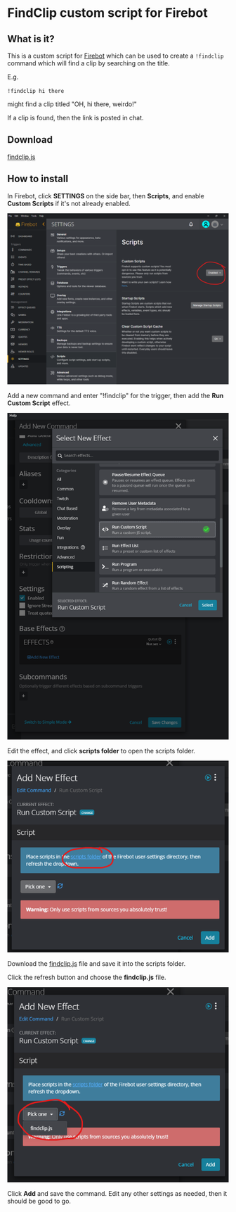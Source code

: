 # FindClip custom script for Firebot

## What is it?

This is a custom script for [Firebot](https://firebot.app/) which can be used to create a `!findclip` command which will find a clip by searching on the title.

E.g.

`!findclip hi there`

might find a clip titled "OH, hi there, weirdo!"

If a clip is found, then the link is posted in chat.

## Download

[findclip.js](https://github.com/spacemonkeyJT/FindClip/releases/latest/download/findclip.js)

## How to install

In Firebot, click **SETTINGS** on the side bar, then **Scripts**, and enable **Custom Scripts** if it's not already enabled.

![Settings](./settings-custom-scripts.png)

Add a new command and enter "!findclip" for the trigger, then add the **Run Custom Script** effect.

![Script Effect](./effect-script.png)

Edit the effect, and click **scripts folder** to open the scripts folder.

![Scripts Folder](./scripts-folder.png)

Download the [findclip.js](https://github.com/spacemonkeyJT/FindClip/releases/latest/download/findclip.js) file and save it into the scripts folder.

Click the refresh button and choose the **findclip.js** file.

![Pick Script](./pick-script.png)

Click **Add** and save the command. Edit any other settings as needed, then it should be good to go.
